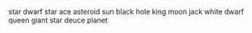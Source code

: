 star dwarf star
ace asteroid
sun black hole
king moon
jack white dwarf
queen giant star
deuce planet